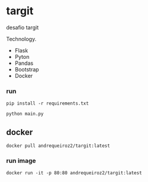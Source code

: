 # targit
desafio targit 


Technology.
  - Flask
  - Pyton
  - Pandas
  - Bootstrap
  - Docker
  

### run
```
pip install -r requirements.txt

python main.py
```
## docker
```
docker pull andrequeiroz2/targit:latest
```
### run image

```
docker run -it -p 80:80 andrequeiroz2/targit:latest
```
